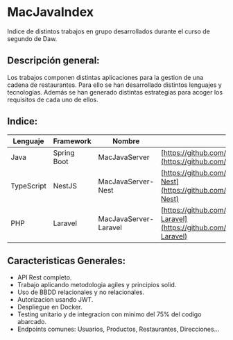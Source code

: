 # MacJavaIndex

Indice de distintos trabajos en grupo desarrollados durante el curso de segundo de Daw.

## Descripción general:

Los trabajos componen distintas aplicaciones para la gestion de una cadena de restaurantes. Para ello se han desarrollado distintos lenguajes y tecnologías. Además se han generado distintas estrategias para acoger los requisitos de cada uno de ellos.

## Indice:

| Lenguaje   | Framework   | Nombre                | Repositorio                                                                                                                |
|------------|-------------|-----------------------|----------------------------------------------------------------------------------------------------------------------------|
| Java       | Spring Boot | MacJavaServer         | [https://github.com/DiegoTorresMijarra/MacJavaServer](https://github.com/DiegoTorresMijarra/MacJavaServer)                 |
| TypeScript | NestJS      | MacJavaServer-Nest    | [https://github.com/DiegoTorresMijarra/MacJavaServer-Nest](https://github.com/DiegoTorresMijarra/MacJavaServer-Nest)       |
| PHP        | Laravel     | MacJavaServer-Laravel | [https://github.com/DiegoTorresMijarra/MacJavaServer-Laravel](https://github.com/DiegoTorresMijarra/MacJavaServer-Laravel) |

## Caracteristicas Generales:

- API Rest completo. 
- Trabajo aplicando metodologia agiles y principios solid.
- Uso de BBDD relacionales y no relacionales.
- Autorizacion usando JWT.
- Despliegue en Docker.
- Testing unitario y de integracion con minimo del 75% del codigo abarcado.
- Endpoints comunes: Usuarios, Productos, Restaurantes, Direcciones...
